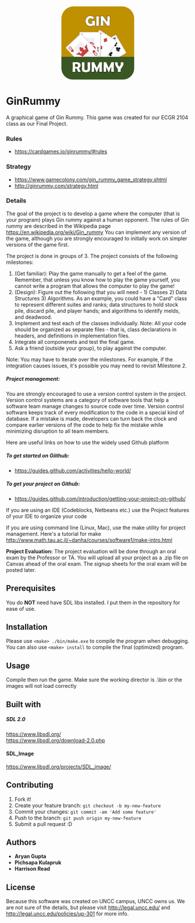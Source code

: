 <p align="center">
  <img src="res/icon.png" alt="Drawing" width="200"/>
</p>


# GinRummy #
A graphical game of Gin Rummy. This game was created for our ECGR 2104 class as
our Final Project. 



### Rules ###
* https://cardgames.io/ginrummy/#rules



### Strategy ###
* https://www.gamecolony.com/gin_rummy_game_strategy.shtml
* http://ginrummy.com/strategy.html



### Details ###
The goal of the project is to develop a game where the computer (that is your 
program) plays Gin rummy against a human opponent. The rules of Gin rummy are 
described in the Wikipedia page https://en.wikipedia.org/wiki/Gin_rummy You can
implement any version of the game, although you are strongly encouraged to 
initially work on simpler versions of the game first. <br>

The project is done in groups of 3. The project consists of the following milestones:
1. (Get familiar): Play the game manually to get a feel of the game. Remember,
	that unless you know how to play the game yourself, you cannot write a
	program that allows the computer to play the game! 
2. (Design): Figure out the following that you will need - 1) Classes 2)
	Data Structures 3) Algorithms. As an example, you could have a "Card" class
	to represent different suites and ranks; data structures to hold stock pile,
	discard pile, and player hands; and algorithms to identify melds, and deadwood. 	
3. Implement and test each of the classes individually. Note: All your code
	should be organized as separate files - that is, class declarations in 
	headers, and definitions in implementation files.
4. Integrate all componenets and test the final game. 
5. Ask a friend (outside your group), to play against the computer. 

Note: You may have to iterate over the milestones. For example, if the
integration causes issues, it's possible you may need to revisit Milestone 2.

##### Project management: #####
You are strongly encouraged to use a version control system in the project.
Version control systems are a category of software tools that help a software
team manage changes to source code over time. Version control software keeps
track of every modification to the code in a special kind of database. If a
mistake is made, developers can turn back the clock and compare earlier versions
of the code to help fix the mistake while minimizing disruption to all team members. <br>

Here are useful links on how to use the widely used Github platform

##### To get started on Giithub: #####
* https://guides.github.com/activities/hello-world/

##### To get your project on Github: #####
* https://guides.github.com/introduction/getting-your-project-on-github/

If you are using an IDE (Codeblocks, Netbeans etc.) use the Project features of
your IDE to organize your code

If you are using command line (Linux, Mac), use the make utility for project
management. Here's a tutorial for make 
http://www.math.tau.ac.il/~danha/courses/software1/make-intro.html

**Project Evaluation:**
The project evaluation will be done through an oral exam by the Professor or TA.
You will upload all your project as a .zip file on Canvas ahead of the oral exam.
The signup sheets for the oral exam will be posted later. 



## Prerequisites
You do **NOT** need have SDL libs installed. I put them in the repository for
ease of use. 




## Installation
Please use `<make> ./bin/make.exe` to compile the program when debugging. <br>
You can also use `<make> install` to compile the final (optimized) program.



## Usage
Compile then run the game. Make sure the working director is .\bin or the images
will not load correctly



## Built with
##### SDL 2.0
https://www.libsdl.org/  
https://www.libsdl.org/download-2.0.php

#### SDL_Image
https://www.libsdl.org/projects/SDL_image/




## Contributing
1. Fork it!
2. Create your feature branch: `git checkout -b my-new-feature`
3. Commit your changes: `git commit -am 'Add some feature'`
4. Push to the branch: `git push origin my-new-feature`
5. Submit a pull request :D

## Authors
* **Aryan Gupta**
* **Pichsapa Kulapruk**
* **Harrison Read**

## License
Because this software was created on UNCC campus, UNCC owns us. We are not sure
of the details, but please visit http://legal.uncc.edu/ and
http://legal.uncc.edu/policies/up-301 for more info. 

